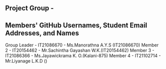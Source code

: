 ## Project Group -

## Members' GitHub Usernames, Student Email Addresses, and Names
Group Leader - IT21086670 - Ms.Manorathna A.Y.S (IT21086670)
Member 2 - IT20154462 - Mr.Sachintha Gayashan W.K.(IT20154462)
Member 3 - IT21086366 - Ms.Jayawickrama K. O.(Kalani-875)
Member 4 - IT21102714 - Mr.Liyanage L.K.D ()
